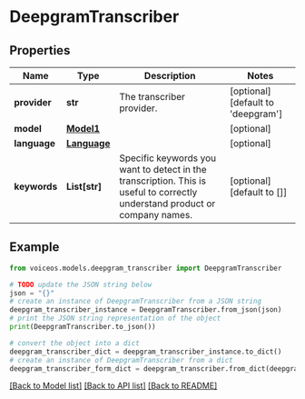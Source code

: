 # DeepgramTranscriber


## Properties

Name | Type | Description | Notes
------------ | ------------- | ------------- | -------------
**provider** | **str** | The transcriber provider. | [optional] [default to 'deepgram']
**model** | [**Model1**](Model1.md) |  | [optional] 
**language** | [**Language**](Language.md) |  | [optional] 
**keywords** | **List[str]** | Specific keywords you want to detect in the transcription. This is useful to correctly understand product or company names. | [optional] [default to []]

## Example

```python
from voiceos.models.deepgram_transcriber import DeepgramTranscriber

# TODO update the JSON string below
json = "{}"
# create an instance of DeepgramTranscriber from a JSON string
deepgram_transcriber_instance = DeepgramTranscriber.from_json(json)
# print the JSON string representation of the object
print(DeepgramTranscriber.to_json())

# convert the object into a dict
deepgram_transcriber_dict = deepgram_transcriber_instance.to_dict()
# create an instance of DeepgramTranscriber from a dict
deepgram_transcriber_form_dict = deepgram_transcriber.from_dict(deepgram_transcriber_dict)
```
[[Back to Model list]](../README.md#documentation-for-models) [[Back to API list]](../README.md#documentation-for-api-endpoints) [[Back to README]](../README.md)


